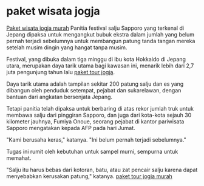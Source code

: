 # paket wisata jogja

[Paket wisata jogja murah](https://panwis.com)  Panitia festival salju Sapporo yang terkenal di Jepang dipaksa untuk mengangkut bubuk ekstra dalam jumlah yang belum pernah terjadi sebelumnya untuk membangun patung tanda tangan mereka setelah musim dingin yang hangat tanpa musim.

Festival, yang dibuka dalam tiga minggu di ibu kota Hokkaido di Jepang utara, merupakan daya tarik utama bagi kawasan ini, menarik lebih dari 2,7 juta pengunjung tahun lalu [paket tour jogja](https://www.fontshop.com/people/raskita-com).

Daya tarik utama adalah tampilan sekitar 200 patung salju dan es yang dibangun oleh penduduk setempat, pejabat dan sukarelawan, dengan bantuan dari angkatan bersenjata Jepang.

Tetapi panitia telah dipaksa untuk berbaring di atas rekor jumlah truk untuk membawa salju dari pinggiran Sapporo, dan juga dari kota-kota sejauh 30 kilometer jauhnya, Fumiya Onoue, seorang pejabat di kantor pariwisata Sapporo mengatakan kepada AFP pada hari Jumat.

"Kami berusaha keras," katanya. "Ini belum pernah terjadi sebelumnya."

Tugas ini rumit oleh kebutuhan untuk sampel murni, sempurna untuk memahat.

"Salju itu harus bebas dari kotoran, batu, atau zat pencair salju karena dapat menyebabkan kerusakan patung," katanya. [paket tour jogja murah](https://www.minds.com/raskitacom/)

